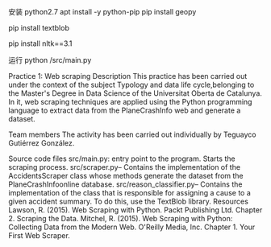 安装
python2.7
apt install -y python-pip
pip install geopy 

pip install textblob

pip install nltk==3.1

运行
python /src/main.py



Practice 1: Web scraping
Description
This practice has been carried out under the context of the subject Typology and data life cycle,belonging to the Master's Degree in Data Science of the Universitat Oberta de Catalunya. In it, web scraping techniques are applied using the Python programming language to extract data from the PlaneCrashInfo web and generate a dataset.

Team members
The activity has been carried out individually by Teguayco Gutiérrez González.

Source code files
src/main.py: entry point to the program. Starts the scraping process.
src/scraper.py– Contains the implementation of the AccidentsScraper class whose methods generate the dataset from the PlaneCrashInfoonline database.
src/reason_classifier.py– Contains the implementation of the class that is responsible for assigning a cause to a given accident summary. To do this, use the TextBlob library.
Resources
Lawson, R. (2015). Web Scraping with Python. Packt Publishing Ltd. Chapter 2. Scraping the Data.
Mitchel, R. (2015). Web Scraping with Python: Collecting Data from the Modern Web. O'Reilly Media, Inc. Chapter 1. Your First Web Scraper.
